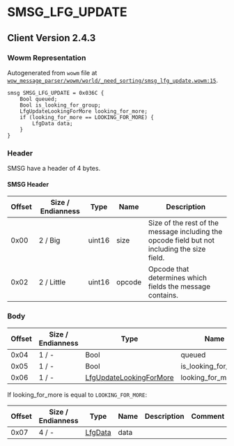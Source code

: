 # SMSG_LFG_UPDATE

## Client Version 2.4.3

### Wowm Representation

Autogenerated from `wowm` file at [`wow_message_parser/wowm/world/_need_sorting/smsg_lfg_update.wowm:15`](https://github.com/gtker/wow_messages/tree/main/wow_message_parser/wowm/world/_need_sorting/smsg_lfg_update.wowm#L15).
```rust,ignore
smsg SMSG_LFG_UPDATE = 0x036C {
    Bool queued;
    Bool is_looking_for_group;
    LfgUpdateLookingForMore looking_for_more;
    if (looking_for_more == LOOKING_FOR_MORE) {
        LfgData data;
    }
}
```
### Header

SMSG have a header of 4 bytes.

#### SMSG Header

| Offset | Size / Endianness | Type   | Name   | Description |
| ------ | ----------------- | ------ | ------ | ----------- |
| 0x00   | 2 / Big           | uint16 | size   | Size of the rest of the message including the opcode field but not including the size field.|
| 0x02   | 2 / Little        | uint16 | opcode | Opcode that determines which fields the message contains.|

### Body

| Offset | Size / Endianness | Type | Name | Description | Comment |
| ------ | ----------------- | ---- | ---- | ----------- | ------- |
| 0x04 | 1 / - | Bool | queued |  |  |
| 0x05 | 1 / - | Bool | is_looking_for_group |  |  |
| 0x06 | 1 / - | [LfgUpdateLookingForMore](lfgupdatelookingformore.md) | looking_for_more |  |  |

If looking_for_more is equal to `LOOKING_FOR_MORE`:

| Offset | Size / Endianness | Type | Name | Description | Comment |
| ------ | ----------------- | ---- | ---- | ----------- | ------- |
| 0x07 | 4 / - | [LfgData](lfgdata.md) | data |  |  |

